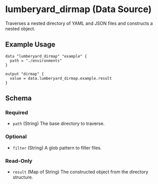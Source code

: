 # lumberyard_dirmap (Data Source)

Traverses a nested directory of YAML and JSON files and constructs a nested object.

## Example Usage

```hcl
data "lumberyard_dirmap" "example" {
  path = "./environments"
}

output "dirmap" {
  value = data.lumberyard_dirmap.example.result
}
```

## Schema

### Required

- `path` (String) The base directory to traverse.

### Optional

- `filter` (String) A glob pattern to filter files.

### Read-Only

- `result` (Map of String) The constructed object from the directory structure.
